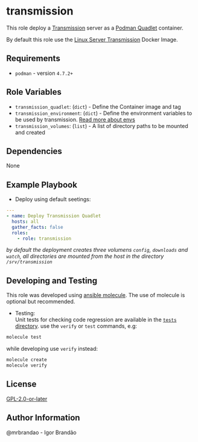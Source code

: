 transmission
=========

This role deploy a [Transmission](https://transmissionbt.com/) server as a [Podman Quadlet](https://github.com/containers/quadlet) container.  

By default this role use the [Linux Server Transmission](https://github.com/linuxserver/docker-transmission) Docker Image.

Requirements
------------

* `podman` - version `4.7.2+`  

Role Variables
--------------

* `transmission_quadlet`: (`dict`) - Define the Container image and tag  
* `transmission_environment`: (`dict`) - Define the environment variables to be
  used by transmission. [Read more about
  envs](https://github.com/linuxserver/docker-transmission#docker-compose-recommended-click-here-for-more-info)  
* `transmission_volumes`: (`list`) - A list of directory paths to be mounted and
  created

Dependencies
------------

None

Example Playbook
----------------

* Deploy using default seetings:  

```yaml
---
- name: Deploy Transmission Quadlet
  hosts: all
  gather_facts: false
  roles:
    - role: transmission
```

_by default the deployment creates three volumens `config`, `downloads` and
`watch`, all directories are mounted from the host in the directory
`/srv/transmission`_  


Developing and Testing
----------------------

This role was developed using [ansible
molecule](https://ansible.readthedocs.io/projects/molecule/).
The use of molecule is optional but recommended.  
  
* Testing:  
Unit tests for checking code regression are available in the [`tests` directory](tests/).
use the `verify` or `test` commands, e.g:  

```bash
molecule test
```

while developing use `verify` instead:  

```bash
molecule create
molecule verify
```

License
-------

[GPL-2.0-or-later](https://spdx.org/licenses/GPL-2.0-or-later.html)

Author Information
------------------

@mrbrandao - Igor Brandão
